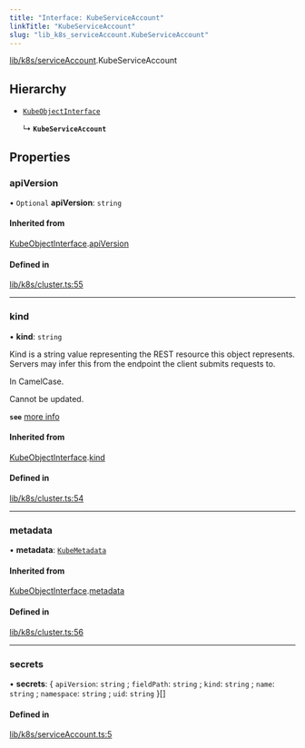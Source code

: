 ```yaml
---
title: "Interface: KubeServiceAccount"
linkTitle: "KubeServiceAccount"
slug: "lib_k8s_serviceAccount.KubeServiceAccount"
---
```


[lib/k8s/serviceAccount](../modules/lib_k8s_serviceAccount.md).KubeServiceAccount

## Hierarchy

- [`KubeObjectInterface`](lib_k8s_cluster.KubeObjectInterface.md)

  ↳ **`KubeServiceAccount`**

## Properties

### apiVersion

• `Optional` **apiVersion**: `string`

#### Inherited from

[KubeObjectInterface](lib_k8s_cluster.KubeObjectInterface.md).[apiVersion](lib_k8s_cluster.KubeObjectInterface.md#apiversion)

#### Defined in

[lib/k8s/cluster.ts:55](https://github.com/headlamp-k8s/headlamp/blob/2ce94491/frontend/src/lib/k8s/cluster.ts#L55)

___

### kind

• **kind**: `string`

Kind is a string value representing the REST resource this object represents.
Servers may infer this from the endpoint the client submits requests to.

In CamelCase.

Cannot be updated.

**`see`** [more info](https://git.k8s.io/community/contributors/devel/sig-architecture/api-conventions.md#types-kinds)

#### Inherited from

[KubeObjectInterface](lib_k8s_cluster.KubeObjectInterface.md).[kind](lib_k8s_cluster.KubeObjectInterface.md#kind)

#### Defined in

[lib/k8s/cluster.ts:54](https://github.com/headlamp-k8s/headlamp/blob/2ce94491/frontend/src/lib/k8s/cluster.ts#L54)

___

### metadata

• **metadata**: [`KubeMetadata`](lib_k8s_cluster.KubeMetadata.md)

#### Inherited from

[KubeObjectInterface](lib_k8s_cluster.KubeObjectInterface.md).[metadata](lib_k8s_cluster.KubeObjectInterface.md#metadata)

#### Defined in

[lib/k8s/cluster.ts:56](https://github.com/headlamp-k8s/headlamp/blob/2ce94491/frontend/src/lib/k8s/cluster.ts#L56)

___

### secrets

• **secrets**: { `apiVersion`: `string` ; `fieldPath`: `string` ; `kind`: `string` ; `name`: `string` ; `namespace`: `string` ; `uid`: `string`  }[]

#### Defined in

[lib/k8s/serviceAccount.ts:5](https://github.com/headlamp-k8s/headlamp/blob/2ce94491/frontend/src/lib/k8s/serviceAccount.ts#L5)
